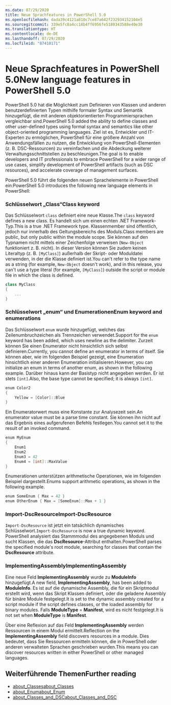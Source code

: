 ```yaml
---
ms.date: 07/29/2020
title: Neue Sprachfeatures in PowerShell 5.0
ms.openlocfilehash: dada39c4121a810c7ce87a642f232934152104e5
ms.sourcegitcommit: 339e5fc8a4cc18b4ff6956fe5180343588e40e30
ms.translationtype: HT
ms.contentlocale: de-DE
ms.lasthandoff: 07/29/2020
ms.locfileid: "87410171"
---
```

# <a name="new-language-features-in-powershell-50"></a><span data-ttu-id="83db1-102">Neue Sprachfeatures in PowerShell 5.0</span><span class="sxs-lookup"><span data-stu-id="83db1-102">New language features in PowerShell 5.0</span></span>

<span data-ttu-id="83db1-103">PowerShell 5.0 hat die Möglichkeit zum Definieren von Klassen und anderen benutzerdefinierten Typen mithilfe formaler Syntax und Semantik hinzugefügt, die mit anderen objektorientierten Programmiersprachen vergleichbar sind.</span><span class="sxs-lookup"><span data-stu-id="83db1-103">PowerShell 5.0 added the ability to define classes and other user-defined types using formal syntax and semantics like other object-oriented programming languages.</span></span> <span data-ttu-id="83db1-104">Ziel ist es, Entwickler und IT-Experten zu ermöglichen, PowerShell für eine größere Anzahl von Anwendungsfällen zu nutzen, die Entwicklung von PowerShell-Elementen (z. B. DSC-Ressourcen) zu vereinfachen und die Abdeckung weiterer Verwaltungsschnittstellen zu beschleunigen.</span><span class="sxs-lookup"><span data-stu-id="83db1-104">The goal is to enable developers and IT professionals to embrace PowerShell for a wider range of use cases, simplify development of PowerShell artifacts (such as DSC resources), and accelerate coverage of management surfaces.</span></span>

<span data-ttu-id="83db1-105">PowerShell 5.0 führt die folgenden neuen Sprachelemente in PowerShell ein:</span><span class="sxs-lookup"><span data-stu-id="83db1-105">PowerShell 5.0 introduces the following new language elements in PowerShell:</span></span>

### <a name="class-keyword"></a><span data-ttu-id="83db1-106">Schlüsselwort „Class“</span><span class="sxs-lookup"><span data-stu-id="83db1-106">Class keyword</span></span>

<span data-ttu-id="83db1-107">Das Schlüsselwort `class` definiert eine neue Klasse.</span><span class="sxs-lookup"><span data-stu-id="83db1-107">The `class` keyword defines a new class.</span></span> <span data-ttu-id="83db1-108">Es handelt sich um einen echten .NET Framework-Typ.</span><span class="sxs-lookup"><span data-stu-id="83db1-108">This is a true .NET Framework type.</span></span> <span data-ttu-id="83db1-109">Klassenmember sind öffentlich, jedoch nur innerhalb des Geltungsbereichs des Moduls.</span><span class="sxs-lookup"><span data-stu-id="83db1-109">Class members are public, but only public within the module scope.</span></span> <span data-ttu-id="83db1-110">Sie können auf den Typnamen nicht mittels einer Zeichenfolge verweisen (`New-Object` funktioniert z. B. nicht). In dieser Version können Sie zudem keinen Literaltyp (z. B. `[MyClass]`) außerhalb der Skript- oder Moduldatei verwenden, in der die Klasse definiert ist.</span><span class="sxs-lookup"><span data-stu-id="83db1-110">You can't refer to the type name as a string (for example, `New-Object` doesn't work), and in this release, you can't use a type literal (for example, `[MyClass]`) outside the script or module file in which the class is defined.</span></span>

```powershell
class MyClass
{
    ...
}
```

### <a name="enum-keyword-and-enumerations"></a><span data-ttu-id="83db1-111">Schlüsselwort „enum“ und Enumerationen</span><span class="sxs-lookup"><span data-stu-id="83db1-111">Enum keyword and enumerations</span></span>

<span data-ttu-id="83db1-112">Das Schlüsselwort `enum` wurde hinzugefügt, welches das Zeilenumbruchzeichen als Trennzeichen verwendet.</span><span class="sxs-lookup"><span data-stu-id="83db1-112">Support for the `enum` keyword has been added, which uses newline as the delimiter.</span></span> <span data-ttu-id="83db1-113">Zurzeit können Sie einen Enumerator nicht hinsichtlich sich selbst definieren.</span><span class="sxs-lookup"><span data-stu-id="83db1-113">Currently, you cannot define an enumerator in terms of itself.</span></span> <span data-ttu-id="83db1-114">Sie können aber, wie im folgenden Beispiel gezeigt, eine Enumeration hinsichtlich einer anderen Enumeration initialisieren.</span><span class="sxs-lookup"><span data-stu-id="83db1-114">However, you can initialize an enum in terms of another enum, as shown in the following example.</span></span> <span data-ttu-id="83db1-115">Darüber hinaus kann der Basistyp nicht angegeben werden. Er ist stets `[int]`.</span><span class="sxs-lookup"><span data-stu-id="83db1-115">Also, the base type cannot be specified; it is always `[int]`.</span></span>

```powershell
enum Color2
{
    Yellow = [Color]::Blue
}
```

<span data-ttu-id="83db1-116">Ein Enumeratorwert muss eine Konstante zur Analysezeit sein.</span><span class="sxs-lookup"><span data-stu-id="83db1-116">An enumerator value must be a parse time constant.</span></span> <span data-ttu-id="83db1-117">Sie können ihn nicht auf das Ergebnis eines aufgerufenen Befehls festlegen.</span><span class="sxs-lookup"><span data-stu-id="83db1-117">You cannot set it to the result of an invoked command.</span></span>

```powershell
enum MyEnum
{
    Enum1
    Enum2
    Enum3 = 42
    Enum4 = [int]::MaxValue
}
```

<span data-ttu-id="83db1-118">Enumerationen unterstützen arithmetische Operationen, wie im folgenden Beispiel dargestellt.</span><span class="sxs-lookup"><span data-stu-id="83db1-118">Enums support arithmetic operations, as shown in the following example.</span></span>

```powershell
enum SomeEnum { Max = 42 }
enum OtherEnum { Max = [SomeEnum]::Max + 1 }
```

### <a name="import-dscresource"></a><span data-ttu-id="83db1-119">Import-DscResource</span><span class="sxs-lookup"><span data-stu-id="83db1-119">Import-DscResource</span></span>

<span data-ttu-id="83db1-120">`Import-DscResource` ist jetzt ein tatsächlich dynamisches Schlüsselwort.</span><span class="sxs-lookup"><span data-stu-id="83db1-120">`Import-DscResource` is now a true dynamic keyword.</span></span> <span data-ttu-id="83db1-121">PowerShell analysiert das Stammmodul des angegebenen Moduls und sucht Klassen, die das **DscResource**-Attribut enthalten.</span><span class="sxs-lookup"><span data-stu-id="83db1-121">PowerShell parses the specified module's root module, searching for classes that contain the **DscResource** attribute.</span></span>

### <a name="implementingassembly"></a><span data-ttu-id="83db1-122">ImplementingAssembly</span><span class="sxs-lookup"><span data-stu-id="83db1-122">ImplementingAssembly</span></span>

<span data-ttu-id="83db1-123">Eine neue Feld **ImplementingAssembly** wurde zu **ModuleInfo** hinzugefügt.</span><span class="sxs-lookup"><span data-stu-id="83db1-123">A new field, **ImplementingAssembly**, has been added to **ModuleInfo**.</span></span> <span data-ttu-id="83db1-124">Es ist auf die dynamische Assembly, die für ein Skriptmodul erstellt wird, wenn das Skript Klassen definiert, oder die geladene Assembly für binäre Module festgelegt.</span><span class="sxs-lookup"><span data-stu-id="83db1-124">It is set to the dynamic assembly created for a script module if the script defines classes, or the loaded assembly for binary modules.</span></span> <span data-ttu-id="83db1-125">Falls **ModuleType** = **Manifest**, wird es nicht festgelegt.</span><span class="sxs-lookup"><span data-stu-id="83db1-125">It is not set when **ModuleType** is **Manifest**.</span></span>

<span data-ttu-id="83db1-126">Über eine Reflexion auf das Feld **ImplementingAssembly** werden Ressourcen in einem Modul ermittelt.</span><span class="sxs-lookup"><span data-stu-id="83db1-126">Reflection on the **ImplementingAssembly** field discovers resources in a module.</span></span> <span data-ttu-id="83db1-127">Dies bedeutet, dass Sie Ressourcen ermitteln können, die in PowerShell oder anderen verwalteten Sprachen geschrieben wurden.</span><span class="sxs-lookup"><span data-stu-id="83db1-127">This means you can discover resources written in either PowerShell or other managed languages.</span></span>

## <a name="further-reading"></a><span data-ttu-id="83db1-128">Weiterführende Themen</span><span class="sxs-lookup"><span data-stu-id="83db1-128">Further reading</span></span>

- [<span data-ttu-id="83db1-129">about_Classes</span><span class="sxs-lookup"><span data-stu-id="83db1-129">about_Classes</span></span>](/powershell/module/microsoft.powershell.core/about/about_classes)
- [<span data-ttu-id="83db1-130">about_Enum</span><span class="sxs-lookup"><span data-stu-id="83db1-130">about_Enum</span></span>](/powershell/module/microsoft.powershell.core/about/about_enum)
- [<span data-ttu-id="83db1-131">about_Classes_and_DSC</span><span class="sxs-lookup"><span data-stu-id="83db1-131">about_Classes_and_DSC</span></span>](/powershell/module/psdesiredstateconfiguration/about/about_classes_and_dsc)
